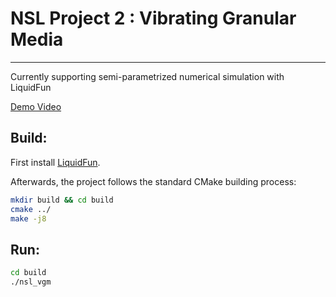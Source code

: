 # NSL Project 2 : Vibrating Granular Media

---

Currently supporting semi-parametrized numerical simulation with LiquidFun

[Demo Video](https://www.youtube.com/watch?v=0i7x5nwChtU)

## Build:

First install [LiquidFun](http://google.github.io/liquidfun/).

Afterwards, the project follows the standard CMake building process:

```bash
mkdir build && cd build
cmake ../
make -j8
```

## Run:

```bash
cd build
./nsl_vgm
```
